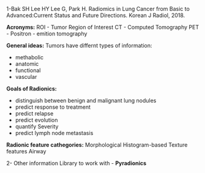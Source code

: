 1-Bak SH Lee HY Lee G, Park H. Radiomics in Lung Cancer from Basic to Advanced:Current Status and Future Directions. Korean J Radiol, 2018.

**Acronyms:**
ROI - Tumor Region of Interest
CT - Computed Tomography
PET - Positron - emition tomography

**General ideas:**
Tumors have differnt types of information:
- methabolic
- anatomic
- functional
- vascular

**Goals of Radionics:**
- distinguish between benign and malignant lung nodules
- predict response to treatment
- predict relapse
- predict evolution
- quantify Severity
- predict lymph node metastasis
  
**Radionic feature cathegories:**
Morphological 
Histogram-based
Texture features
Airway


2- Other information
Library to work with - **Pyradionics** 

  
